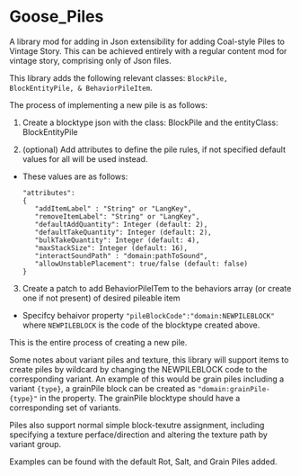 # Goose_Piles
A library mod for adding in Json extensibility for adding Coal-style Piles to Vintage Story.
This can be achieved entirely with a regular content mod for vintage story, comprising only of Json files.

This library adds the following relevant classes: `BlockPile, BlockEntityPile, & BehaviorPileItem`.

The process of implementing a new pile is as follows:

1. Create a blocktype json with the class: BlockPile and the entityClass: BlockEntityPile

2. (optional) Add attributes to define the pile rules, if not specified default values for all will be used instead.

- These values are as follows:

      "attributes":
      {
         "addItemLabel" : "String" or "LangKey",
         "removeItemLabel": "String" or "LangKey",
         "defaultAddQuantity": Integer (default: 2),
         "defaultTakeQuantity": Integer (default: 2),
         "bulkTakeQuantity": Integer (default: 4),
         "maxStackSize": Integer (default: 16),
         "interactSoundPath" : "domain:pathToSound",
         "allowUnstablePlacement": true/false (default: false)
      }

 3. Create a patch to add BehaviorPileITem to the behaviors array (or create one if not present) of desired pileable item
 - Specifcy behaivor property `"pileBlockCode":"domain:NEWPILEBLOCK"` where `NEWPILEBLOCK` is the code of the blocktype created above.

This is the entire process of creating a new pile.

Some notes about variant piles and texture, this library will support items to create piles by wildcard by changing the NEWPILEBLOCK code to the corresponding variant. An example of this would be grain piles including a variant `{type}`, a grainPile block can be created as `"domain:grainPile-{type}"` in the property. The grainPile blocktype should have a corresponding set of variants.

Piles also support normal simple block-texutre assignment, including specifying a texture perface/direction and altering the texture path by variant group.

Examples can be found with the default Rot, Salt, and Grain Piles added.
